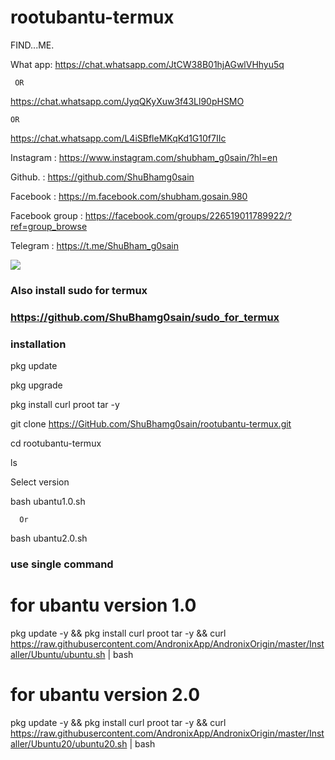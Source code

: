 # rootubantu-termux



FIND...ME.

What app: https://chat.whatsapp.com/JtCW38B01hjAGwlVHhyu5q

     OR
https://chat.whatsapp.com/JyqQKyXuw3f43Ll90pHSMO

    OR
https://chat.whatsapp.com/L4iSBfleMKqKd1G10f7IIc

Instagram : https://www.instagram.com/shubham_g0sain/?hl=en

Github. : https://github.com/ShuBhamg0sain

Facebook : https://m.facebook.com/shubham.gosain.980

Facebook group : https://facebook.com/groups/226519011789922/?ref=group_browse

Telegram : https://t.me/ShuBham_g0sain

 
![ ](https://github.com/shubhamggosai/rootubantu-termux/blob/master/IMG_20200916_180231.jpg)

### Also install sudo for termux

### https://github.com/ShuBhamg0sain/sudo_for_termux


### installation
 pkg update

 pkg upgrade

 pkg install curl proot tar -y

 git clone https://GitHub.com/ShuBhamg0sain/rootubantu-termux.git
 
 cd rootubantu-termux
 
 ls

 Select version

 bash ubantu1.0.sh 

      Or 

 bash ubantu2.0.sh
 
### use single command
 # for ubantu version 1.0

 pkg update -y && pkg install curl proot tar -y && curl https://raw.githubusercontent.com/AndronixApp/AndronixOrigin/master/Installer/Ubuntu/ubuntu.sh | bash
 
 # for ubantu version 2.0
 
 pkg update -y && pkg install curl proot tar -y && curl https://raw.githubusercontent.com/AndronixApp/AndronixOrigin/master/Installer/Ubuntu20/ubuntu20.sh | bash



